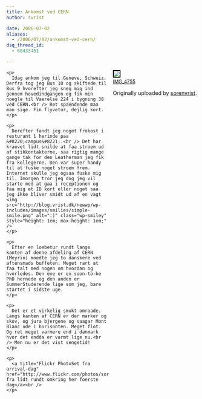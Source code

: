 ```yaml
---
title: Ankomst ved CERN
author: svrist

date: 2006-07-02
aliases: 
  - /2006/07/02/ankomst-ved-cern/
dsq_thread_id:
  - 68433451

---
```

<div style="float:right;margin-left:10px;margin-bottom:10px;">
  <a title="photo sharing" href="http://www.flickr.com/photos/sorenvrist/180107459/"><img style="border:2px solid #000000;" src="http://static.flickr.com/71/180107459_ee9d191dff_m.jpg" /></a><span style="font-size:0.9em;margin-top:0;"><br /> <a href="http://www.flickr.com/photos/sorenvrist/180107459/">IMG_4755</a></span></p> 
  
  <p>
    Originally uploaded by <a href="http://www.flickr.com/people/sorenvrist/">sorenvrist</a>.</div> 
    
    <p>
      Idag ankom jeg til Geneve, Schweiz. Derfra tog jeg Bus 10 og skiftede til Bus 9 hvorefter jeg sneg mig ind gennem hovedindgangen og fik min noegle til Vaerelse 224 i bygning 38 ved CERN.<br /> Ret spaendende maa man sige. Fin flyvetur, dejlig kort.
    </p>
    
    <p>
      Derefter fandt jeg noget frokost i resturant 1 herinde paa &#8220;campus&#8221;.<br /> Det har kraevet lidt snilde at faa stroem ud af stikkontakterne, saa rigtig mange gange tak for den Leatherman jeg fik fra kollegerne. Den var super handy til at fuske noget stroem frem. Internet skulle jeg ogsaa fuske mig til. Imorgen tror jeg dog jeg vil starte med at gaa i receptionen og faa mig et ID kort eller noget saa jeg ikke bliver smidt ud af en vagt <img src="http://blog.vrist.dk/newwp/wp-includes/images/smilies/simple-smile.png" alt=":)" class="wp-smiley" style="height: 1em; max-height: 1em;" />
    </p>
    
    <p>
      Efter en loebetur rundt langs kanten af denne afdeling af CERN (Meyrin) moedte jeg to danskere ved aftensmads buffeten. Meget rart at faa talt med nogen om hvordan og hvorledes. Den ene er en soon-to-be PhD hernede og den anden er SummerStuderende lige som jeg, bare startet i sidste uge.
    </p>
    
    <p>
      Det er et virkelig smukt omraade. Langs kanten af CERN er der marker og skov, og jura bjergene og saagar Mont Blanc ude i horisonten. Meget flot. Og ret meget varmere end i danmark hvor det endda er varmt lige nu.<br /> Men nu er det vist sengetid!
    </p>
    
    <p>
      <a title="Flickr PhotoSet fra arrival-dag" href="http://www.flickr.com/photos/sorenvrist/sets/72157594184955510/">Billeder fra lidt rundt omkring her foerste dag</a><br />
    </p>